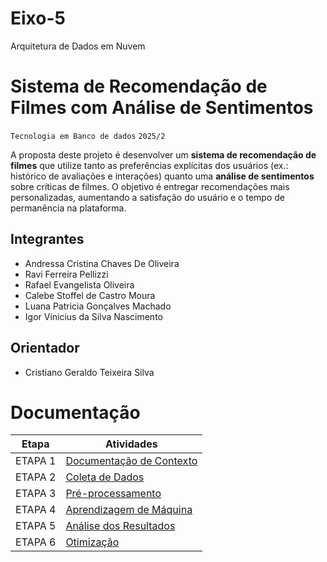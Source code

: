 # Eixo-5
Arquitetura de Dados em Nuvem

# Sistema de Recomendação de Filmes com Análise de Sentimentos
`Tecnologia em Banco de dados`
`2025/2`

A proposta deste projeto é desenvolver um **sistema de recomendação de filmes** que utilize tanto as preferências explícitas dos usuários (ex.: histórico de avaliações e interações) quanto uma **análise de sentimentos** sobre críticas de filmes. O objetivo é entregar recomendações mais personalizadas, aumentando a satisfação do usuário e o tempo de permanência na plataforma.


## Integrantes
* Andressa Cristina Chaves De Oliveira
* Ravi Ferreira Pellizzi
* Rafael Evangelista Oliveira
* Calebe Stoffel de Castro Moura
* Luana Patricia Gonçalves Machado
* Igor Vinicius da Silva Nascimento

## Orientador
* Cristiano Geraldo Teixeira Silva

# Documentação

| Etapa         | Atividades |
|  :----:   | ----------- |
| ETAPA 1        |[Documentação de Contexto](projeto/inicio_do_projeto.md) |
| ETAPA 2        |[Coleta de Dados](projeto/coleta_dados.md) |
| ETAPA 3        |[Pré-processamento](projeto/pre_processamento.md) |
| ETAPA 4        |[Aprendizagem de Máquina](projeto/aprendizado_maquina_rev.md)|
| ETAPA 5        |[Análise dos Resultados](projeto/analise_resultados.md) |
| ETAPA 6        |[Otimização](projeto/Otimizacao.md) |
